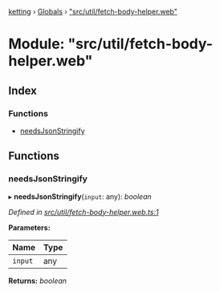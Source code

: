 [ketting](../README.md) › [Globals](../globals.md) › ["src/util/fetch-body-helper.web"](_src_util_fetch_body_helper_web_.md)

# Module: "src/util/fetch-body-helper.web"

## Index

### Functions

* [needsJsonStringify](_src_util_fetch_body_helper_web_.md#needsjsonstringify)

## Functions

###  needsJsonStringify

▸ **needsJsonStringify**(`input`: any): *boolean*

*Defined in [src/util/fetch-body-helper.web.ts:1](https://github.com/evert/ketting/blob/f7a0a1b/src/util/fetch-body-helper.web.ts#L1)*

**Parameters:**

Name | Type |
------ | ------ |
`input` | any |

**Returns:** *boolean*

